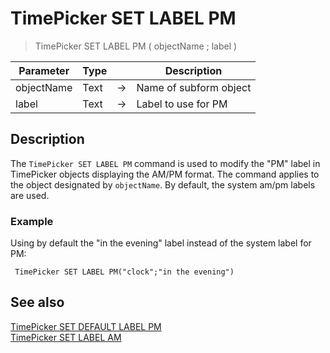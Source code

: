 # TimePicker SET LABEL PM

> TimePicker SET LABEL PM ( objectName ; label )

| Parameter | Type |     | Description |
| --- | --- | --- | --- |
| objectName | Text | → | Name of subform object |
| label | Text | → | Label to use for PM |

## Description

The `TimePicker SET LABEL PM` command is used to modify the "PM" label in TimePicker objects displaying the AM/PM format. The command applies to the object designated by `objectName`. By default, the system am/pm labels are used.

### Example  

Using by default the "in the evening" label instead of the system label for PM:

```4d
 TimePicker SET LABEL PM("clock";"in the evening")
```

## See also

[TimePicker SET DEFAULT LABEL PM](TimePicker%20SET%20DEFAULT%20LABEL%20PM.ja.md)  
[TimePicker SET LABEL AM](TimePicker%20SET%20LABEL%20AM.ja.md)
